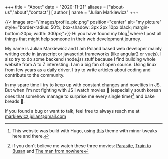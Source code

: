 +++
title = "About"
date = "2020-11-21"
aliases = ["about-us","about","contact"]
[ author ]
  name = "Julian Markiewicz"
+++

{{< image src="/images/profile_pic.png" position="center" alt="my picture" style="border-radius: 50%; box-shadow: 3px 2px 10px black; margin-bottom:20px; width: 300px;">}}
Hi you have found my blog[^1] where I post all things that might help someone in their web development journey.

My name is Julian Markiewicz and I am Poland based web developer mainly writing code in javascript or javascript frameworks (like angular2 or vuejs). I also try to do some backend (node.js) stuff because I find building whole website from A to Z interesting. I am a big fan of open source. Using linux from few years as a daily driver. I try to write articles about coding and contribute to the community.

In my spare time I try to keep up with constant changes and novelties in JS. But when I'm not fighting with JS I watch movies 🍿 (especially south korean ones that somehow manage to surprise me every single time)[^2] and bake breads 🍞.

If you found a bug or want to talk, feel free to always reach me at markiewicz.julian@gmail.com

[^1]: This website was build with Hugo, using [this](https://github.com/rhazdon/hugo-theme-hello-friend-ng) theme with minor tweaks here and there.
[^2]: if you don't believe me watch these three movies: [Parasite](https://www.imdb.com/title/tt6751668/), [Train to Busan](https://www.imdb.com/title/tt5700672/) and [The man from nowhere](https://www.imdb.com/title/tt1527788/)
